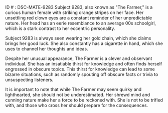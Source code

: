 ID # : DSC-MATE-9283
Subject 9283, also known as "The Farmer," is a curious human female with striking orange stripes on her face. Her unsettling red clown eyes are a constant reminder of her unpredictable nature. Her head has an eerie resemblance to an average 00s schoolgirl, which is a stark contrast to her eccentric personality. 

Subject 9283 is always seen wearing her gold chain, which she claims brings her good luck. She also constantly has a cigarette in hand, which she uses to channel her thoughts and ideas. 

Despite her unusual appearance, The Farmer is a clever and observant individual. She has an insatiable thirst for knowledge and often finds herself engrossed in obscure topics. This thirst for knowledge can lead to some bizarre situations, such as randomly spouting off obscure facts or trivia to unsuspecting listeners. 

It is important to note that while The Farmer may seem quirky and lighthearted, she should not be underestimated. Her shrewd mind and cunning nature make her a force to be reckoned with. She is not to be trifled with, and those who cross her should prepare for the consequences.